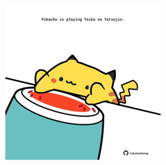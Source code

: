 <!-- built at 19/12/2023, 18:00:44 UTC -->
<p align="center">
  <img width="500" height="500" src="./ReadmeImage.svg">
</p>
